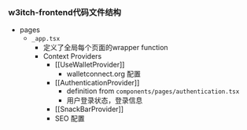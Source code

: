 ### w3itch-frontend代码文件结构

- pages
	- `_app.tsx`
		- 定义了全局每个页面的wrapper function
		- Context Providers
			- [[UseWalletProvider]]
				- walletconnect.org 配置
			- [[AuthenticationProvider]]
				- definition from `components/pages/authentication.tsx`
				- 用户登录状态，登录信息
			- [[SnackBarProvider]]
			- SEO 配置